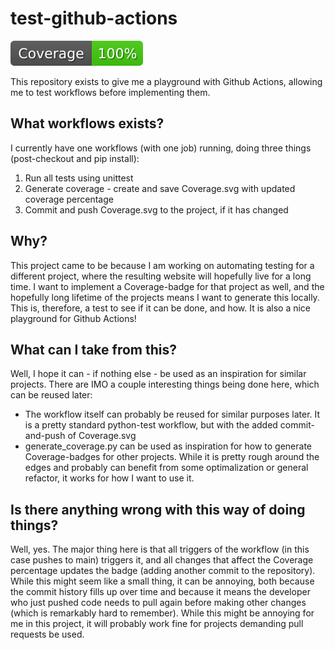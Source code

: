 # test-github-actions

![Coverage](./tests/img/Coverage.svg)

This repository exists to give me a playground with Github Actions, allowing me to test workflows before implementing them.

## What workflows exists?
I currently have one workflows (with one job) running, doing three things (post-checkout and pip install):
 1) Run all tests using unittest
 2) Generate coverage - create and save Coverage.svg with updated coverage percentage
 3) Commit and push Coverage.svg to the project, if it has changed
 
## Why?
This project came to be because I am working on automating testing for a different project, where the resulting website will hopefully live for a long time. I want to implement a Coverage-badge for that project as well, and the hopefully long lifetime of the projects means I want to generate this locally. This is, therefore, a test to see if it can be done, and how.
It is also a nice playground for Github Actions!

## What can I take from this?
Well, I hope it can - if nothing else - be used as an inspiration for similar projects. There are IMO a couple interesting things being done here, which can be reused later:
 * The workflow itself can probably be reused for similar purposes later. It is a pretty standard python-test workflow, but with the added commit-and-push of Coverage.svg
 * generate_coverage.py can be used as inspiration for how to generate Coverage-badges for other projects. While it is pretty rough around the edges and probably can benefit from some optimalization or general refactor, it works for how I want to use it.
 
## Is there anything wrong with this way of doing things?
Well, yes. The major thing here is that all triggers of the workflow (in this case pushes to main) triggers it, and all changes that affect the Coverage percentage updates the badge (adding another commit to the repository). While this might seem like a small thing, it can be annoying, both because the commit history fills up over time and because it means the developer who just pushed code needs to pull again before making other changes (which is remarkably hard to remember). While this might be annoying for me in this project, it will probably work fine for projects demanding pull requests be used.
